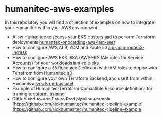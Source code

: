 # humanitec-aws-examples

In this repository you will find a collection of examples on how to integrate your Humanitec within your AWS environment.

- Allow Humanitec to access your EKS clusters and to perform Terraform deployments [humanitec-onboarding-aws-iam-user](humanitec-onboarding-aws-iam-user)
- How to configure AWS ALB, ACM and Route 53 [alb-acm-route53-ingress](alb-acm-route53-ingress)
- How to configure AWS EKS IRSA (AWS EKS IAM roles for Service Accounts) for your workloads [iam-role-eks](iam-role-eks)
- How to configure a S3 Resource Definition with IAM roles to deploy with Terrafrom from Humanitec [s3](s3)
- How to configure your own Terraform Backend, and use it from within Humanitec [terraform-backend](terraform-backend)
- Example of Humanitec-Terraform Compatible Resource definitions for training [terraform-training](terraform-training)
- GitHub end-to-end Dev to Prod pipeline example [https://github.com/nickhumanitec/humanitec-pipeline-example](https://github.com/nickhumanitec/humanitec-pipeline-example
